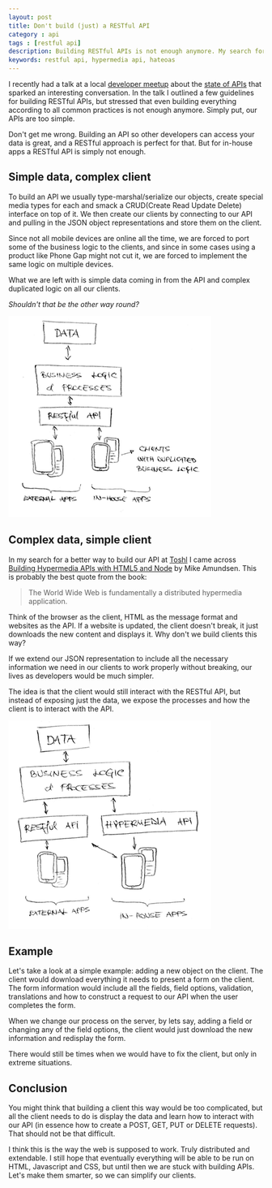```yaml
---
layout: post
title: Don't build (just) a RESTful API
category : api
tags : [restful api]
description: Building RESTful APIs is not enough anymore. My search for a better way brought me to Hypermedia APIs.
keywords: restful api, hypermedia api, hateoas
---
```


I recently had a talk at a local [developer meetup](http://wwwh.si) about the [state of APIs](/talks/api-state-of-the-art) that sparked an interesting conversation. In the talk I outlined a few guidelines for building RESTful APIs, but stressed that even building everything according to all common practices is not enough anymore. Simply put, our APIs are too simple.

Don't get me wrong. Building an API so other developers can access your data is great, and a RESTful approach is perfect for that. But for in-house apps a RESTful API is simply not enough.

## Simple data, complex client

To build an API we usually type-marshal/serialize our objects, create special media types for each and smack a CRUD(Create Read Update Delete) interface on top of it. We then create our clients by connecting to our API and pulling in the JSON object representations and store them on the client.

Since not all mobile devices are online all the time, we are forced to port some of the business logic to the clients, and since in some cases using a product like Phone Gap might not cut it, we are forced to implement the same logic on multiple devices.

What we are left with is simple data coming in from the API and complex duplicated logic on all our clients.

_Shouldn't that be the other way round?_

![RESTful API with duplicated logic on the clients](/images/restful-api.png)

## Complex data, simple client

In my search for a better way to build our API at [Toshl](https://toshl.com) I came across [Building Hypermedia APIs with HTML5 and Node](http://shop.oreilly.com/product/0636920020530.do) by Mike Amundsen. This is probably the best quote from the book:

> The World Wide Web is fundamentally a distributed hypermedia application.

Think of the browser as the client, HTML as the message format and websites as the API. If a website is updated, the client doesn't break, it just downloads the new content and displays it. Why don't we build clients this way?

If we extend our JSON representation to include all the necessary information we need in our clients to work properly without breaking, our lives as developers would be much simpler.

The idea is that the client would still interact with the RESTful API, but instead of exposing just the data, we expose the processes and how the client is to interact with the API.

![RESTful API with Hypermedia API for internal clients](/images/restful-hypermedia-api.png)

## Example

Let's take a look at a simple example: adding a new object on the client. The client would download everything it needs to present a form on the client. The form information would include all the fields, field options, validation, translations and how to construct a request to our API when the user completes the form.

When we change our process on the server, by lets say, adding a field or changing any of the field options, the client would just download the new information and redisplay the form.

There would still be times when we would have to fix the client, but only in extreme situations.

## Conclusion

You might think that building a client this way would be too complicated, but all the client needs to do is display the data and learn how to interact with our API (in essence how to create a POST, GET, PUT or DELETE requests). That should not be that difficult.

I think this is the way the web is supposed to work. Truly distributed and extendable. I still hope that eventually everything will be able to be run on HTML, Javascript and CSS, but until then we are stuck with building APIs. Let's make them smarter, so we can simplify our clients.